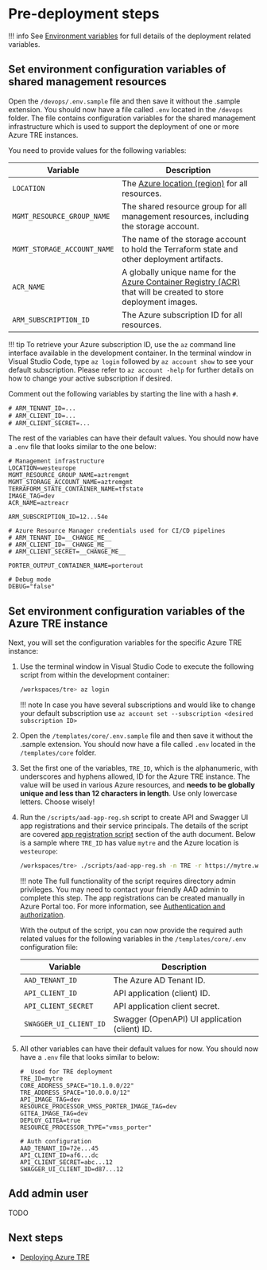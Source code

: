 # Pre-deployment steps

!!! info
    See [Environment variables](../environment-variables.md) for full details of the deployment related variables.

## Set environment configuration variables of shared management resources

Open the `/devops/.env.sample` file and then save it without the .sample extension. You should now have a file called `.env` located in the `/devops` folder. The file contains configuration variables for the shared management infrastructure which is used to support the deployment of one or more Azure TRE instances.

You need to provide values for the following variables:

| Variable | Description |
| -------- | ----------- |
| `LOCATION` | The [Azure location (region)](https://azure.microsoft.com/global-infrastructure/geographies/#geographies) for all resources. |
| `MGMT_RESOURCE_GROUP_NAME` | The shared resource group for all management resources, including the storage account. |
| `MGMT_STORAGE_ACCOUNT_NAME` | The name of the storage account to hold the Terraform state and other deployment artifacts. |
| `ACR_NAME` | A globally unique name for the [Azure Container Registry (ACR)](https://docs.microsoft.com/azure/container-registry/) that will be created to store deployment images. |
| `ARM_SUBSCRIPTION_ID` | The Azure subscription ID for all resources. |

!!! tip
    To retrieve your Azure subscription ID, use the `az` command line interface available in the development container. In the terminal window in Visual Studio Code, type `az login` followed by `az account show` to see your default subscription. Please refer to `az account -help` for further details on how to change your active subscription if desired.

Comment out the following variables by starting the line with a hash `#`.

```cmd
# ARM_TENANT_ID=...
# ARM_CLIENT_ID=...
# ARM_CLIENT_SECRET=...
```

The rest of the variables can have their default values. You should now have a `.env` file that looks similar to the one below:

```plaintext
# Management infrastructure
LOCATION=westeurope
MGMT_RESOURCE_GROUP_NAME=aztremgmt
MGMT_STORAGE_ACCOUNT_NAME=aztremgmt
TERRAFORM_STATE_CONTAINER_NAME=tfstate
IMAGE_TAG=dev
ACR_NAME=aztreacr

ARM_SUBSCRIPTION_ID=12...54e

# Azure Resource Manager credentials used for CI/CD pipelines
# ARM_TENANT_ID=__CHANGE_ME__
# ARM_CLIENT_ID=__CHANGE_ME__
# ARM_CLIENT_SECRET=__CHANGE_ME__

PORTER_OUTPUT_CONTAINER_NAME=porterout

# Debug mode
DEBUG="false"
```

## Set environment configuration variables of the Azure TRE instance

Next, you will set the configuration variables for the specific Azure TRE instance:

1. Use the terminal window in Visual Studio Code to execute the following script from within the development container:

    ```bash
    /workspaces/tre> az login
    ```

    !!! note
        In case you have several subscriptions and would like to change your default subscription use `az account set --subscription <desired subscription ID>`

1. Open the `/templates/core/.env.sample` file and then save it without the .sample extension. You should now have a file called `.env` located in the `/templates/core` folder.
1. Set the first one of the variables, `TRE_ID`, which is the alphanumeric, with underscores and hyphens allowed, ID for the Azure TRE instance. The value will be used in various Azure resources, and **needs to be globally unique and less than 12 characters in length**. Use only lowercase letters. Choose wisely!
1. Run the `/scripts/aad-app-reg.sh` script to create API and Swagger UI app registrations and their service principals. The details of the script are covered [app registration script](../auth.md#app-registration-script) section of the auth document. Below is a sample where `TRE_ID` has value `mytre` and the Azure location is `westeurope`:

    ```bash
    /workspaces/tre> ./scripts/aad-app-reg.sh -n TRE -r https://mytre.westeurope.cloudapp.azure.com/oidc-redirect -a
    ```

    !!! note
        The full functionality of the script requires directory admin privileges. You may need to contact your friendly AAD admin to complete this step. The app registrations can be created manually in Azure Portal too. For more information, see [Authentication and authorization](../auth.md).

    With the output of the script, you can now provide the required auth related values for the following variables in the `/templates/core/.env` configuration file:

    | Variable | Description |
    | -------- | ----------- |
    | `AAD_TENANT_ID` | The Azure AD Tenant ID. |
    | `API_CLIENT_ID` | API application (client) ID. |
    | `API_CLIENT_SECRET` | API application client secret. |
    | `SWAGGER_UI_CLIENT_ID` | Swagger (OpenAPI) UI application (client) ID. |

1. All other variables can have their default values for now. You should now have a `.env` file that looks similar to below:

    ```plaintext
    #  Used for TRE deployment
    TRE_ID=mytre
    CORE_ADDRESS_SPACE="10.1.0.0/22"
    TRE_ADDRESS_SPACE="10.0.0.0/12"
    API_IMAGE_TAG=dev
    RESOURCE_PROCESSOR_VMSS_PORTER_IMAGE_TAG=dev
    GITEA_IMAGE_TAG=dev
    DEPLOY_GITEA=true
    RESOURCE_PROCESSOR_TYPE="vmss_porter"

    # Auth configuration
    AAD_TENANT_ID=72e...45
    API_CLIENT_ID=af6...dc
    API_CLIENT_SECRET=abc...12
    SWAGGER_UI_CLIENT_ID=d87...12
    ```

## Add admin user

TODO

## Next steps

* [Deploying Azure TRE](deploying-azure-tre.md)
